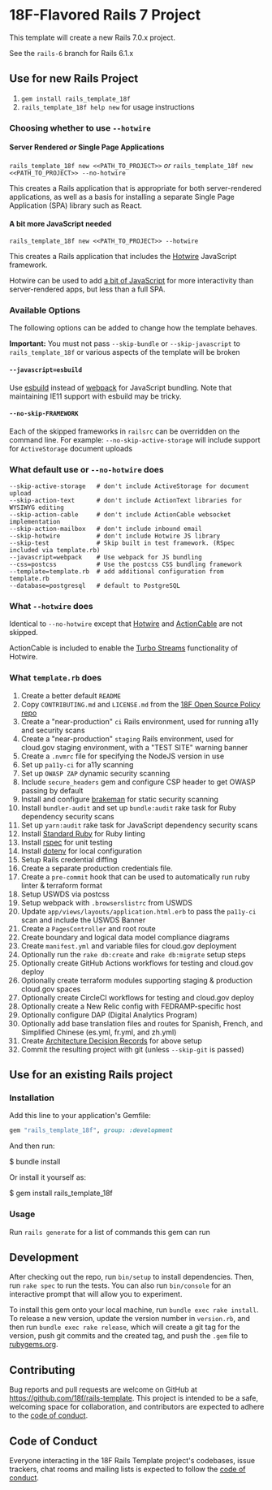 18F-Flavored Rails 7 Project
============================

This template will create a new Rails 7.0.x project.

See the `rails-6` branch for Rails 6.1.x

## Use for new Rails Project

1. `gem install rails_template_18f`
1. `rails_template_18f help new` for usage instructions

### Choosing whether to use `--hotwire`

#### Server Rendered _or_ Single Page Applications

`rails_template_18f new <<PATH_TO_PROJECT>>` _or_ `rails_template_18f new <<PATH_TO_PROJECT>> --no-hotwire`

This creates a Rails application that is appropriate for both server-rendered applications,
as well as a basis for installing a separate Single Page Application (SPA) library such as React.

#### A bit more JavaScript needed

`rails_template_18f new <<PATH_TO_PROJECT>> --hotwire`

This creates a Rails application that includes the [Hotwire](https://hotwired.dev/) JavaScript framework.

Hotwire can be used to add [a bit of JavaScript](https://engineering.18f.gov/web-architecture/#:~:text=are%20more%20complex-,If%20your%20use%20case%20requires%20a%20bit%20of%20client%2Dside%20interactivity%2C%20use%20the%20above%20options%20with%20a%20bit%20of%20JavaScript.,-You%20might%20use)
for more interactivity than server-rendered apps, but less than a full SPA.

### Available Options

The following options can be added to change how the template behaves.

**Important:** You must not pass `--skip-bundle` or `--skip-javascript` to `rails_template_18f` or various aspects of the template will be broken

#### `--javascript=esbuild`

Use [esbuild](https://esbuild.github.io/) instead of [webpack](https://webpack.js.org/) for JavaScript bundling. Note that
maintaining IE11 support with esbuild may be tricky.

#### `--no-skip-FRAMEWORK`

Each of the skipped frameworks in `railsrc` can be overridden on the command line. For example: `--no-skip-active-storage` will include support for `ActiveStorage` document uploads

### What default use or `--no-hotwire` does

```
--skip-active-storage   # don't include ActiveStorage for document upload
--skip-action-text      # don't include ActionText libraries for WYSIWYG editing
--skip-action-cable     # don't include ActionCable websocket implementation
--skip-action-mailbox   # don't include inbound email
--skip-hotwire          # don't include Hotwire JS library
--skip-test             # Skip built in test framework. (RSpec included via template.rb)
--javascript=webpack    # Use webpack for JS bundling
--css=postcss           # Use the postcss CSS bundling framework
--template=template.rb  # add additional configuration from template.rb
--database=postgresql   # default to PostgreSQL
```

### What `--hotwire` does

Identical to `--no-hotwire` except that [Hotwire](https://hotwired.dev/) and [ActionCable](https://guides.rubyonrails.org/action_cable_overview.html) are not skipped.

ActionCable is included to enable the [Turbo Streams](https://turbo.hotwired.dev/handbook/streams) functionality of Hotwire.


### What `template.rb` does

1. Create a better default `README`
1. Copy `CONTRIBUTING.md` and `LICENSE.md` from the [18F Open Source Policy repo](https://github.com/18F/open-source-policy/)
1. Create a "near-production" `ci` Rails environment, used for running a11y and security scans
1. Create a "near-production" `staging` Rails environment, used for cloud.gov staging environment, with a "TEST SITE" warning banner
1. Create a `.nvmrc` file for specifying the NodeJS version in use
1. Set up `pa11y-ci` for a11y scanning
1. Set up `OWASP ZAP` dynamic security scanning
1. Include `secure_headers` gem and configure CSP header to get OWASP passing by default
1. Install and configure [brakeman](https://rubygems.org/gems/brakeman) for static security scanning
1. Install `bundler-audit` and set up `bundle:audit` rake task for Ruby dependency security scans
1. Set up `yarn:audit` rake task for JavaScript dependency security scans
1. Install [Standard Ruby](https://github.com/testdouble/standard) for Ruby linting
1. Install [rspec](https://rubygems.org/gems/rspec-rails) for unit testing
1. Install [dotenv](https://rubygems.org/gems/dotenv-rails) for local configuration
1. Setup Rails credential diffing
1. Create a separate production credentials file.
1. Create a `pre-commit` hook that can be used to automatically run ruby linter & terraform format
1. Setup USWDS via postcss
1. Setup webpack with `.browserslistrc` from USWDS
1. Update `app/views/layouts/application.html.erb` to pass the `pa11y-ci` scan and include the USWDS Banner
1. Create a `PagesController` and root route
1. Create boundary and logical data model compliance diagrams
1. Create `manifest.yml` and variable files for cloud.gov deployment
1. Optionally run the `rake db:create` and `rake db:migrate` setup steps
1. Optionally create GitHub Actions workflows for testing and cloud.gov deploy
1. Optionally create terraform modules supporting staging & production cloud.gov spaces
1. Optionally create CircleCI workflows for testing and cloud.gov deploy
1. Optionally create a New Relic config with FEDRAMP-specific host
1. Optionally configure DAP (Digital Analytics Program)
1. Optionally add base translation files and routes for Spanish, French, and Simplified Chinese (es.yml, fr.yml, and zh.yml)
1. Create [Architecture Decision Records](https://adr.github.io/) for above setup
1. Commit the resulting project with git (unless `--skip-git` is passed)

## Use for an existing Rails project

### Installation

Add this line to your application's Gemfile:

```ruby
gem "rails_template_18f", group: :development
```

And then run:

  $ bundle install

Or install it yourself as:

  $ gem install rails_template_18f

### Usage

Run `rails generate` for a list of commands this gem can run

## Development

After checking out the repo, run `bin/setup` to install dependencies. Then, run `rake spec` to run the tests. You can also run `bin/console` for an interactive prompt that will allow you to experiment.

To install this gem onto your local machine, run `bundle exec rake install`. To release a new version, update the version number in `version.rb`, and then run `bundle exec rake release`, which will create a git tag for the version, push git commits and the created tag, and push the `.gem` file to [rubygems.org](https://rubygems.org).

## Contributing

Bug reports and pull requests are welcome on GitHub at https://github.com/18f/rails-template. This project is intended to be a safe, welcoming space for collaboration, and contributors are expected to adhere to the [code of conduct](https://github.com/18f/rails-template/blob/main/CODE_OF_CONDUCT.md).

## Code of Conduct

Everyone interacting in the 18F Rails Template project's codebases, issue trackers, chat rooms and mailing lists is expected to follow the [code of conduct](https://github.com/rahearn/rails-template-18f/blob/main/CODE_OF_CONDUCT.md).
